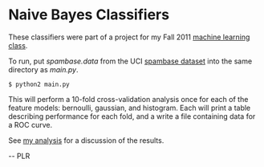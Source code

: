 # Naive Bayes Classifiers

These classifiers were part of a project for my Fall 2011 [machine learning class](http://www.ccs.neu.edu/home/jaa/CS6140.11F/).

To run, put *spambase.data* from the UCI [spambase dataset](http://archive.ics.uci.edu/ml/datasets/Spambase) into the same directory as *main.py*.

    $ python2 main.py

This will perform a 10-fold cross-validation analysis once for each of the feature models: bernoulli, gaussian, and histogram. Each will print a table describing performance for each fold, and a write a file containing data for a ROC curve.

See [my analysis](http://www.ccs.neu.edu/home/jaa/CS6140.11F/Homeworks/hw.02.html) for a discussion of the results.

-- PLR
